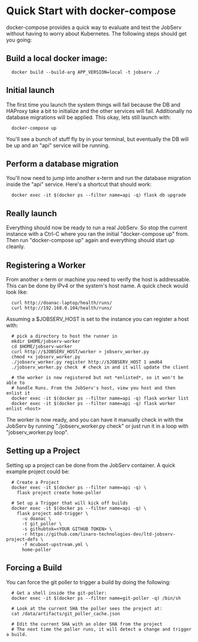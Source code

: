 # Quick Start with docker-compose

docker-compose provides a quick way to evaluate and test the JobServ without
having to worry about Kubernetes. The following steps should get you going:

## Build a local docker image:
~~~
  docker build --build-arg APP_VERSION=local -t jobserv ./
~~~

## Initial launch
The first time you launch the system things will fail because the DB and
HAProxy take a bit to initialize and the other services will fail. Additionally
no database migrations will be applied. This okay, lets still launch with:
~~~
  docker-compose up
~~~

You'll see a bunch of stuff fly by in your terminal, but eventually the DB
will be up and an "api" service will be running.

## Perform a database migration
You'll now need to jump into another x-term and run the database migration
inside the "api" service. Here's a shortcut that should work:
~~~
  docker exec -it $(docker ps --filter name=api -q) flask db upgrade
~~~

## Really launch
Everything should now be ready to run a real JobServ. So stop the current
instance with a Ctrl-C where you ran the initial "docker-compose up" from.
Then run "docker-compose up" again and everything should start up cleanly.

## Registering a Worker
From another x-term or machine you need to verify the host is addressable. This
can be done by IPv4 or the system's host name. A quick check would look like:
~~~
  curl http://doanac-laptop/health/runs/
  curl http://192.168.0.104/health/runs/
~~~

Assuming a $JOBSERV_HOST is set to the instance you can register a host with:
~~~
  # pick a directory to host the runner in
  mkdir $HOME/jobserv-worker
  cd $HOME/jobserv-worker
  curl http://$JOBSERV_HOST/worker > jobserv_worker.py
  chmod +x jobserv_worker.py
  ./jobserv_worker.py register http://$JOBSERV_HOST 1 amd64
  ./jobserv_worker.py check  # check in and it will update the client

  # the worker is now registered but not *enlisted*, so it won't be able to
  # handle Runs. From the JobServ's host, view you host and then enlist it
  docker exec -it $(docker ps --filter name=api -q) flask worker list
  docker exec -it $(docker ps --filter name=api -q) flask worker enlist <host>
~~~

The worker is now ready, and you can have it manually check in with the JobServ
by running "./jobserv_worker.py check" or just run it in a loop with
"jobserv_worker.py loop".


## Setting up a Project
Setting up a project can be done from the JobServ container. A quick example
project could be:
~~~
  # Create a Project
  docker exec -it $(docker ps --filter name=api -q) \
    flask project create home-poller

  # Set up a Trigger that will kick off builds
  docker exec -it $(docker ps --filter name=api -q) \
    flask project add-trigger \
      -u doanac \
      -t git_poller \
      -s githubtok=<YOUR GITHUB TOKEN> \
      -r https://github.com/linaro-technologies-dev/ltd-jobserv-project-defs \
      -f mcuboot-upstream.yml \
      home-poller
~~~

## Forcing a Build
You can force the git poller to trigger a build by doing the following:
~~~
  # Get a shell inside the git-poller:
  docker exec -it $(docker ps --filter name=git-poller -q) /bin/sh

  # Look at the current SHA the poller sees the project at:
  cat /data/artifacts/git_poller_cache.json

  # Edit the current SHA with an older SHA from the project
  # The next time the poller runs, it will detect a change and trigger a build.
~~~
